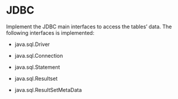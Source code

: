 # JDBC
Implement the JDBC main interfaces to access the tables’ data.
The following interfaces is implemented: 

* java.sql.Driver

* java.sql.Connection

* java.sql.Statement

* java.sql.Resultset

* java.sql.ResultSetMetaData
